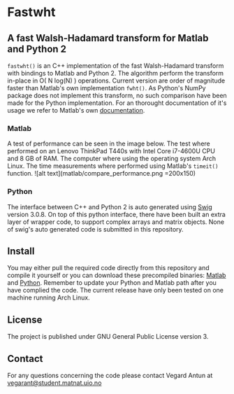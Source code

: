 # Fastwht
## A fast Walsh-Hadamard transform for Matlab and Python 2

`fastwht()` is an C++ implementation of the fast Walsh-Hadamard transform
with bindings to Matlab and Python 2. The algorithm perform the transform
in-place in O( N log(N) ) operations. Current version
are order of magnitude faster than Matlab's own implementation `fwht()`. As
Python's NumPy package does not implement this transform, no such comparison have
been made for the Python implementation. For an thorought documentation of it's
usage we refer to Matlab's own [documentation](http://se.mathworks.com/help/signal/ref/fwht.html).

### Matlab
A test of performance can be seen in the image below. The test where performed
on an Lenovo ThinkPad T440s with Intel Core i7-4600U CPU and 8 GB of RAM. The computer where
using the operating system Arch Linux. The time measurements where performed using
Matlab's `timeit()` function.
![alt text](matlab/compare_performance.png =200x150)

### Python
The interface between C++ and Python 2 is auto generated using
[Swig](http://www.swig.org) version 3.0.8. On top of this python interface,
there have been built an extra layer of wrapper code, to support complex arrays
and matrix objects. None of swig's auto generated code is submitted in this
repository.

## Install
You may either pull the required code directly from this
repository and compile it yourself or you can download these precompiled binaries:
[Matlab](http://folk.uio.no/vegarant/fastwht_matlab.zip) and
[Python](http://folk.uio.no/vegarant/fastwht_python.zip).
Remember to update your Python and Matlab path after you have complied the
code. The current release have only been tested on one machine running Arch
Linux.

## License
The project is published under GNU General Public License version 3.

## Contact
For any questions concerning the code please contact Vegard Antun at
vegarant@student.matnat.uio.no